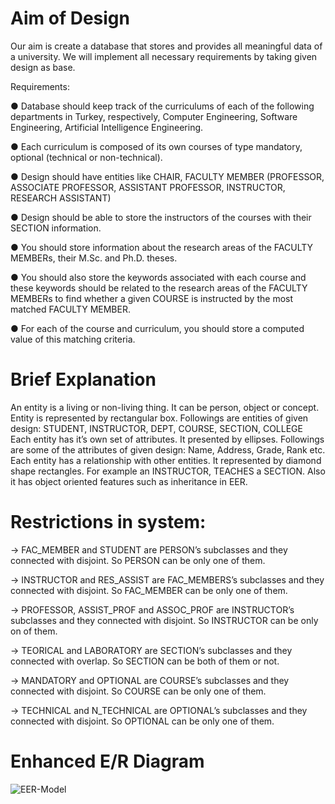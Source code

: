 # Aim of Design

Our aim is create a database that stores and provides all meaningful data of a university. We will implement all necessary requirements by taking given design as base.

 Requirements:

● Database should keep track of the curriculums of each of the following departments in Turkey, respectively, Computer Engineering, Software Engineering, Artificial Intelligence Engineering.

● Each curriculum is composed of its own courses of type mandatory, optional (technical or non-technical).

● Design should have entities like CHAIR, FACULTY MEMBER (PROFESSOR, ASSOCIATE PROFESSOR, ASSISTANT PROFESSOR, INSTRUCTOR, RESEARCH ASSISTANT)

● Design should be able to store the instructors of the courses with their SECTION information.

● You should store information about the research areas of the FACULTY MEMBERs, their M.Sc. and Ph.D. theses.

● You should also store the keywords associated with each course and these keywords should be related to the research areas of the FACULTY MEMBERs to find whether a given COURSE is instructed by the most matched FACULTY MEMBER.

● For each of the course and curriculum, you should store a computed value of this matching
criteria.

# Brief Explanation

An entity is a living or non-living thing. It can be person, object or concept. Entity is represented by rectangular box. Followings are entities of given design: STUDENT, INSTRUCTOR, DEPT, COURSE, SECTION, COLLEGE Each entity has it’s own set of attributes. It presented by ellipses. Followings are some of the attributes of given design: Name, Address, Grade, Rank etc. Each entity has a relationship with other entities. It represented by diamond shape rectangles. For example an INSTRUCTOR, TEACHES a SECTION. Also it has object oriented features such as inheritance in EER.

# Restrictions in system:

-> FAC_MEMBER and STUDENT are PERSON’s subclasses and they connected with disjoint. So PERSON can be only one of them.

-> INSTRUCTOR and RES_ASSIST are FAC_MEMBERS’s subclasses and they connected with disjoint. So FAC_MEMBER can be only one of them.

-> PROFESSOR, ASSIST_PROF and ASSOC_PROF are INSTRUCTOR’s subclasses and they connected with disjoint. So INSTRUCTOR can be only on of them.

-> TEORICAL and LABORATORY are SECTION’s subclasses and they connected with overlap. So SECTION can be both of them or not.

-> MANDATORY and OPTIONAL are COURSE’s subclasses and they connected with disjoint. So COURSE can be only one of them.

-> TECHNICAL and N_TECHNICAL are OPTIONAL’s subclasses and they connected with disjoint. So OPTIONAL can be only one of them.

# Enhanced E/R Diagram

![EER-Model](https://user-images.githubusercontent.com/78681001/219978709-48ae3760-7864-435f-905b-3b07d8d15929.png)
